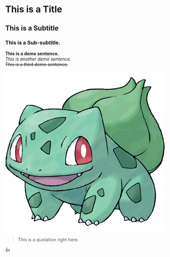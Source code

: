 # This is a Title 
## This is a Subtitle  
### This is a Sub-subtitle.  

**This is a demo sentence.**  
*This is another demo sentence.*  
~~This is a third demo sentence.~~  

![An image of Bulbasaur, a cute grass-type Pokemon.](00bulb.png)

> This is a quotation right here.

:+1:
